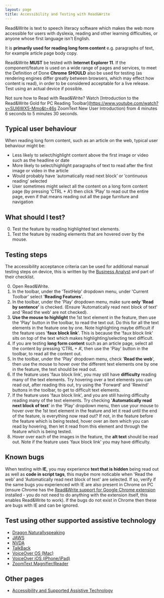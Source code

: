 ```yaml
---
layout: page
title: Accessibility and Testing with Read&Write
---
```


Read&Write is text to speech literacy software which makes the web more accessible for users with dyslexia, reading and other learning difficulties, or anyone whose first language isn't English. 

It is **primarily used for reading long form content** e.g. paragraphs of text, for example article page body copy.

Read&Write **MUST** be tested with **Internet Explorer 11**. If the component/feature is used on a wide range of pages and services, to meet the Definition of Done **Chrome** **SHOULD** also be used for testing (as rendering engines differ greatly between browsers, which may effect how content is read), in order to be considered acceptable for a live release. Test using an actual device if possible.

Not sure how to Read with Read&Write? Watch [Introduction to the Read&Write Gold for PC Reading Toolbar](https://www.youtube.com/watch?v=SUI6WX5-Mmo&t=46s ZoomText New User Introduction) from 4 minutes 6 seconds to 5 minutes 30 seconds.

## Typical user behaviour

When reading long form content, such as an article on the web, typical user behaviour might be:

- Less likely to select/highlight content above the first image or video such as the headline or date
- More likely to select/highlight paragraphs of text to read after the first image or video in the article
- Would probably have ‘automatically read next block’ or ’continuous reading’ selected
- User sometimes might select all the content on a long form content page (by pressing ‘CTRL + A’) then click ‘Play’ to read out the entire page, even if that means reading out all the page furniture and navigation

## What should I test?

0. Test the feature by reading highlighted text elements.
1. Test the feature by reading elements that are hovered over by the mouse.

## Testing steps

The accessibility acceptance criteria can be used for additional manual testing steps on device, this is written by the [Business Analyst](accessibility-news-and-business-analysts) and part of their checklist.

0. Open Read&Write.
1. In the toolbar, under the 'TextHelp' dropdown menu, under 'Current Toolbar' select '**Reading Features**'.
2. In the toolbar, under the 'Play' dropdown menu, make sure **only 'Read by sentence'** is checked. (Ensure 'Automatically read next block of text' and 'Read the web' are not checked).
3. **Use the mouse to highlight** the 1st text element in the feature, then use the 'Play' button in the toolbar, to read the text out. Do this for all the text elements in the feature one by one. Note highlighting maybe difficult if the feature uses '**faux block link**'. This is because the 'faux block link' sits on top of the text which makes highlighting/selecting text difficult.
4. If you are testing **long form content** such as an article page, select all the content by pressing ‘CTRL + A’, then use the 'Play' button in the toolbar, to read all the content out.
5. In the toolbar, under the 'Play' dropdown menu, check '**Read the web**', then use the mouse to hover over the different text elements one by one in the feature, the text should be read out. 
6. If the feature uses 'faux block link', you may still have **difficulty** reading many of the text elements. Try hovering over a text elements you can read out, after reading this out, try using the 'Forward' and 'Rewind' buttons in the toolbar, to get to difficult text elements. 
7. If the feature uses 'faux block link', and you are still having difficulty reading many of the text elements. Try checking '**Automatically read next block of text**' in the 'Play' dropdown menu, then use your mouse to hover over the 1st text element in the feature and let it read until the end of the feature, is everything now read out? If not, in the feature before the feature which is being tested, hover over an item which you can read by hovering, then let it read from this element and through the feature which is being tested.
8. Hover over each of the images in the feature, the **alt text** should be read out. Note if the feature uses 'faux block link' you may have difficulty.

## Known bugs

When testing with **IE**, you may experience **text that is hidden** being read out as well as **code in script tags**, this maybe more noticable when 'Read the web' and 'Automatically read next block of text' are selected. If so, verify if the same bugs you experienced with IE are also present in Chrome on PC (ensure Chrome has the [Read&Write support for Google Chrome extension](http://www.texthelp.com/rw11ChromeExtension/index.html) installed - you do not need to do anything with the extension itself, this enables Read&Write to work). If the bugs do not exist in Chrome then these are bugs with IE and can be ignored.

## Test using other supported assistive technology

- [Dragon Naturallyspeaking](accessibility-and-testing-with-dragon)
- [JAWS](accessibility-and-testing-with-jaws)
- [NVDA](accessibility-and-testing-with-nvda)
- [TalkBack](accessibility-and-testing-with-talkback)
- [VoiceOver OS (Mac)](accessibility-and-testing-with-voiceover-os)
- [VoiceOver iOS (iPhone/iPad)](accessibility-and-testing-with-voiceover-ios)
- [ZoomText Magnifier/Reader](accessibility-and-testing-with-zoomtext)

## Other pages

- [Accessibility and Supported Assistive Technology](accessibility-and-supported-assistive-technology)